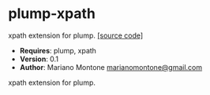 # plump-xpath

xpath extension for plump.
[[source code]](../plump-xpath.lisp)

- **Requires**: plump, xpath
- **Version**: 0.1
- **Author**: Mariano Montone <marianomontone@gmail.com>


 xpath extension for plump.



